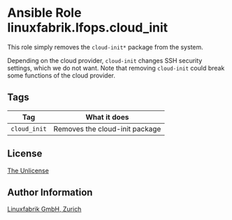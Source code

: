 # Ansible Role linuxfabrik.lfops.cloud_init

This role simply removes the `cloud-init*` package from the system.

Depending on the cloud provider, `cloud-init` changes SSH security settings, which we do not want.
Note that removing `cloud-init` could break some functions of the cloud provider.


## Tags

| Tag          | What it does                   |
| ---          | ------------                   |
| `cloud_init` | Removes the cloud-init package |


## License

[The Unlicense](https://unlicense.org/)


## Author Information

[Linuxfabrik GmbH, Zurich](https://www.linuxfabrik.ch)
